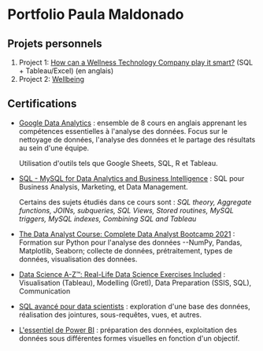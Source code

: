 # Portfolio Paula Maldonado

## Projets personnels
1. Project 1: [How can a Wellness Technology Company play it smart?](https://github.com/pcmaldonado/How-Can-a-Wellness-Technology-Company-Play-It-Smart) (SQL + Tableau/Excel) (en anglais)
2. Project 2: [Wellbeing]()

## Certifications
* [Google Data Analytics](https://coursera.org/share/93014798e8c45a50ea17511dff143504) : ensemble de 8 cours en anglais apprenant les compétences essentielles à l'analyse des données. 
Focus sur le nettoyage de données, l'analyse des données et le partage des résultats au sein d'une équipe.

  Utilisation d'outils tels que Google Sheets, SQL, R et Tableau.
 
 * [SQL - MySQL for Data Analytics and Business Intelligence](http://ude.my/UC-c2694776-266e-4ae3-ab9b-046d550a518e) : SQL pour Business Analysis, Marketing, et Data Management. 
 
    Certains des sujets étudiés dans ce cours sont : *SQL theory, Aggregate functions, JOINs, subqueries, SQL Views, Stored routines, MySQL triggers, MySQL indexes, Combining SQL and Tableau*
  
  * [The Data Analyst Course: Complete Data Analyst Bootcamp 2021](https://www.udemy.com/certificate/UC-bd903589-34da-4189-8181-f30de4e664e3/) : Formation sur Python pour l'analyse des données --NumPy, Pandas, Matplotlib, Seaborn; collecte de données, prétraitement, types de données, visualisation des données. 
  
  * [Data Science A-Z™: Real-Life Data Science Exercises Included](https://www.udemy.com/certificate/UC-399f6599-6939-460d-80ea-3d9333436af3/) : Visualisation (Tableau), Modelling (Gretl), Data Preparation (SSIS, SQL), Communication
  
 * [SQL avancé pour data scientists](https://www.linkedin.com/learning/sql-avance-pour-les-data-scientists?trk=share_certificate) : exploration d'une base des données, réalisation des jointures, sous-requêtes, vues, et autres.

* [L'essentiel de Power BI](https://www.linkedin.com/learning/l-essentiel-de-power-bi?trk=share_certificate) :  préparation des données, exploitation des données sous différentes formes visuelles en fonction d'un objectif. 

